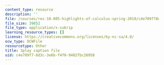 ```yaml
---
content_type: resource
description: ''
file: /courses/res-18-005-highlights-of-calculus-spring-2010/c4e709f78d3c3e6bf4f09402fbc26958_UcWsDwg1XwM.srt
file_size: 39852
file_type: application/x-subrip
learning_resource_types: []
license: https://creativecommons.org/licenses/by-nc-sa/4.0/
ocw_type: OCWFile
resourcetype: Other
title: 3play caption file
uid: c4e709f7-8d3c-3e6b-f4f0-9402fbc26958
---
```


